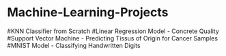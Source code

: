 # Machine-Learning-Projects

#KNN Classifier from Scratch
#Linear Regression Model - Concrete Quality
#Support Vector Machine - Predicting Tissus of Origin for Cancer Samples
#MNIST Model - Classifying Handwritten Digits
